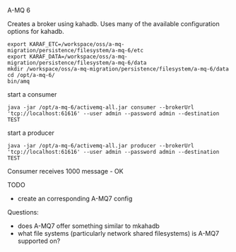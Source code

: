 

A-MQ 6

Creates a broker using kahadb. Uses many of the available configuration options for kahadb.

	export KARAF_ETC=/workspace/oss/a-mq-migration/persistence/filesystem/a-mq-6/etc
	export KARAF_DATA=/workspace/oss/a-mq-migration/persistence/filesystem/a-mq-6/data
	mkdir /workspace/oss/a-mq-migration/persistence/filesystem/a-mq-6/data
	cd /opt/a-mq-6/
	bin/amq
 
start a consumer

	java -jar /opt/a-mq-6/activemq-all.jar consumer --brokerUrl 'tcp://localhost:61616' --user admin --password admin --destination TEST

start a producer

	java -jar /opt/a-mq-6/activemq-all.jar producer --brokerUrl 'tcp://localhost:61616' --user admin --password admin --destination TEST 

Consumer receives 1000 message - OK


TODO
- create an corresponding A-MQ7 config


Questions:

- does A-MQ7 offer something similar to mkahadb
- what file systems (particularly network shared filesystems) is A-MQ7 supported on?